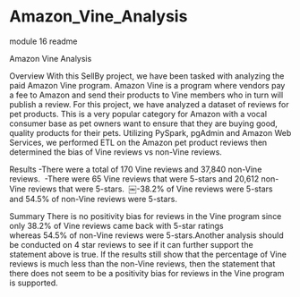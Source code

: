 # Amazon_Vine_Analysis
module 16 readme

Amazon Vine Analysis

Overview
With this SellBy project, we have been tasked with analyzing the paid Amazon Vine program. Amazon Vine is a program where vendors pay a fee to Amazon and send their products to Vine members who in turn will publish a review.
For this project, we have analyzed a dataset of reviews for pet products. This is a very popular category for Amazon with a vocal consumer base as pet owners want to ensure that they are buying good, quality products for their pets. Utilizing PySpark, pgAdmin and Amazon Web Services, we performed ETL on the Amazon pet product reviews then determined the bias of Vine reviews vs non-Vine reviews.

Results
-There were a total of 170 Vine reviews and 37,840 non-Vine reviews. 
-There were 65 Vine reviews that were 5-stars and 20,612 non-Vine reviews that were 5-stars. 
￼-38.2% of Vine reviews were 5-stars and 54.5% of non-Vine reviews were 5-stars. 

Summary
There is no positivity bias for reviews in the Vine program since only 38.2% of Vine reviews came back with 5-star ratings whereas 54.5% of non-Vine reviews were 5-stars.Another analysis should be conducted on 4 star reviews to see if it can further support the statement above is true. If the results still show that the percentage of Vine reviews is much less than the non-Vine reviews, then the statement that there does not seem to be a positivity bias for reviews in the Vine program is supported.
